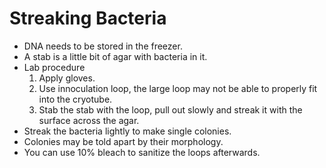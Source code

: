 # Streaking Bacteria
- DNA needs to be stored in the freezer.
- A stab is a little bit of agar with bacteria in it.
- Lab procedure
    1. Apply gloves.
    2. Use innoculation loop, the large loop may not be able to properly fit into the cryotube.
    3. Stab the stab with the loop, pull out slowly and streak it with the surface across the agar.
- Streak the bacteria lightly to make single colonies.
- Colonies may be told apart by their morphology.
- You can use 10% bleach to sanitize the loops afterwards.
